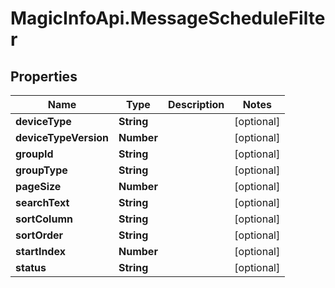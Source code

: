 # MagicInfoApi.MessageScheduleFilter

## Properties
Name | Type | Description | Notes
------------ | ------------- | ------------- | -------------
**deviceType** | **String** |  | [optional] 
**deviceTypeVersion** | **Number** |  | [optional] 
**groupId** | **String** |  | [optional] 
**groupType** | **String** |  | [optional] 
**pageSize** | **Number** |  | [optional] 
**searchText** | **String** |  | [optional] 
**sortColumn** | **String** |  | [optional] 
**sortOrder** | **String** |  | [optional] 
**startIndex** | **Number** |  | [optional] 
**status** | **String** |  | [optional] 


